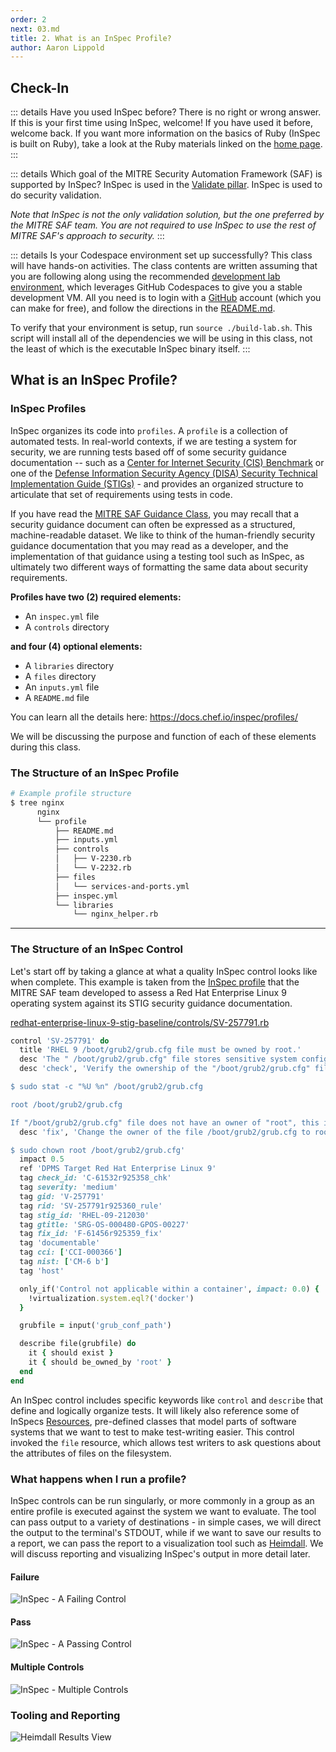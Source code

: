 ```yaml
---
order: 2
next: 03.md
title: 2. What is an InSpec Profile?
author: Aaron Lippold
---
```


## Check-In

::: details  Have you used InSpec before?
There is no right or wrong answer. If this is your first time using InSpec, welcome! If you have used it before, welcome back. If you want more information on the basics of Ruby (InSpec is built on Ruby), take a look at the Ruby materials linked on the [home page](../../).
:::

::: details Which goal of the MITRE Security Automation Framework (SAF) is supported by InSpec?
InSpec is used in the [Validate pillar](https://saf.mitre.org/#/validate). InSpec is used to do security validation.

_Note that InSpec is not the only validation solution, but the one preferred by the MITRE SAF team. You are not required to use InSpec to use the rest of MITRE SAF's approach to security._
:::

::: details Is your Codespace environment set up successfully?
This class will have hands-on activities. The class contents are written assuming that you are following along using the recommended [development lab environment](https://github.com/mitre/saf-training-lab-environment), which leverages GitHub Codespaces to give you a stable development VM. All you need is to login with a [GitHub](https://github.com/signup) account (which you can make for free), and follow the directions in the [README.md](https://github.com/mitre/saf-training-lab-environment#readme).

To verify that your environment is setup, run `source ./build-lab.sh`. This script will install all of the dependencies we will be using in this class, not the least of which is the executable InSpec binary itself.
:::

## What is an InSpec Profile?

### InSpec Profiles  

InSpec organizes its code into `profiles`. A `profile` is a collection of automated tests. In real-world contexts, if we are testing a system for security, we are running tests based off of some security guidance documentation -- such as a [Center for Internet Security (CIS) Benchmark](https://www.cisecurity.org/cis-benchmarks) or one of the [Defense Information Security Agency (DISA) Security Technical Implementation Guide (STIGs)](https://public.cyber.mil/stigs/) - and provides an organized structure to articulate that set of requirements using tests in code.

If you have read the [MITRE SAF Guidance Class](../../courses/guidance/README.md), you may recall that a security guidance document can often be expressed as a structured, machine-readable dataset. We like to think of the human-friendly security guidance documentation that you may read as a developer, and the implementation of that guidance using a testing tool such as InSpec, as ultimately two different ways of formatting the same data about security requirements.

**Profiles have two (2) required elements:**
- An `inspec.yml` file 
- A `controls` directory

**and four (4) optional elements:**
- A `libraries` directory 
- A `files` directory
- An `inputs.yml` file 
- A `README.md` file

You can learn all the details here: <https://docs.chef.io/inspec/profiles/>

We will be discussing the purpose and function of each of these elements during this class.

### The Structure of an InSpec Profile

```sh
# Example profile structure
$ tree nginx
      nginx
      └── profile
          ├── README.md
          ├── inputs.yml
          ├── controls
          │   ├── V-2230.rb
          │   └── V-2232.rb
          ├── files
          │   └── services-and-ports.yml
          ├── inspec.yml
          └── libraries
              └── nginx_helper.rb
```

---

### The Structure of an InSpec Control

Let's start off by taking a glance at what a quality InSpec control looks like when complete. This example is taken from the [InSpec profile](https://github.com/mitre/redhat-enterprise-linux-9-stig-baseline) that the MITRE SAF team developed to assess a Red Hat Enterprise Linux 9 operating system against its STIG security guidance documentation.

[redhat-enterprise-linux-9-stig-baseline/controls/SV-257791.rb](https://github.com/mitre/redhat-enterprise-linux-9-stig-baseline/blob/46fd72d144fcda10b07604df037db7f683b74225/controls/SV-257791.rb)

```ruby 
control 'SV-257791' do
  title 'RHEL 9 /boot/grub2/grub.cfg file must be owned by root.'
  desc 'The " /boot/grub2/grub.cfg" file stores sensitive system configuration. Protection of this file is critical for system security.'
  desc 'check', 'Verify the ownership of the "/boot/grub2/grub.cfg" file with the following command:

$ sudo stat -c "%U %n" /boot/grub2/grub.cfg

root /boot/grub2/grub.cfg

If "/boot/grub2/grub.cfg" file does not have an owner of "root", this is a finding.'
  desc 'fix', 'Change the owner of the file /boot/grub2/grub.cfg to root by running the following command:

$ sudo chown root /boot/grub2/grub.cfg'
  impact 0.5
  ref 'DPMS Target Red Hat Enterprise Linux 9'
  tag check_id: 'C-61532r925358_chk'
  tag severity: 'medium'
  tag gid: 'V-257791'
  tag rid: 'SV-257791r925360_rule'
  tag stig_id: 'RHEL-09-212030'
  tag gtitle: 'SRG-OS-000480-GPOS-00227'
  tag fix_id: 'F-61456r925359_fix'
  tag 'documentable'
  tag cci: ['CCI-000366']
  tag nist: ['CM-6 b']
  tag 'host'

  only_if('Control not applicable within a container', impact: 0.0) {
    !virtualization.system.eql?('docker')
  }

  grubfile = input('grub_conf_path')

  describe file(grubfile) do
    it { should exist }
    it { should be_owned_by 'root' }
  end
end
```

An InSpec control includes specific keywords like `control` and `describe` that define and logically organize tests. It will likely also reference some of InSpecs [Resources](https://docs.chef.io/inspec/resources/), pre-defined classes that model parts of software systems that we want to test to make test-writing easier. This control invoked the `file` resource, which allows test writers to ask questions about the attributes of files on the filesystem.

### What happens when I run a profile?

InSpec controls can be run singularly, or more commonly in a group as an entire profile is executed against the system we want to evaluate. The tool can pass output to a variety of destinations - in simple cases, we will direct the output to the terminal's STDOUT, while if we want to save our results to a report, we can pass the report to a visualization tool such as [Heimdall](https://heimdall-lite.mitre.org). We will discuss reporting and visualizing InSpec's output in more detail later.

#### Failure

![InSpec - A Failing Control](../../assets/img/InSpec_Failure.png)

#### Pass

![InSpec - A Passing Control](../../assets/img/InSpec_Pass.png)

#### Multiple Controls

![InSpec - Multiple Controls](../../assets/img/InSpec_Multiple_Controls.png)

### Tooling and Reporting

![Heimdall Results View](../../assets/img/Heimdall_Results.png)
